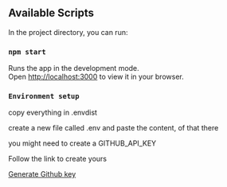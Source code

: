 ## Available Scripts

In the project directory, you can run:

### `npm start`

Runs the app in the development mode.\
Open [http://localhost:3000](http://localhost:3000) to view it in your browser.

### `Environment setup`

copy everything in .envdist 

create a new file called .env and paste the content, of that there

you might need to create a GITHUB_API_KEY

Follow the link to create yours

[Generate Github key](https://docs.github.com/en/enterprise-server@3.4/authentication/keeping-your-account-and-data-secure/creating-a-personal-access-token)
